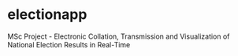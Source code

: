 # electionapp
MSc Project - Electronic Collation, Transmission and Visualization of National Election Results in Real-Time
